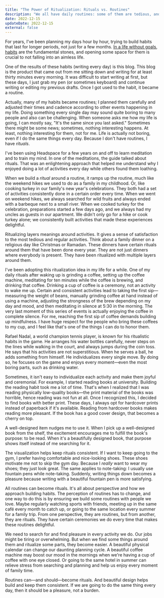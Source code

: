 ```yaml
---
title: "The Power of Ritualization: Rituals vs. Routines"
description: "We all have daily routines: some of them are tedious, and some of them are delightful. But we're not destined to live ordinary and miserable. Ritualizing gives a sense of satisfaction to the most tedious and regular activities."
date: 2022-12-15
updateDate: 2022-12-15
external: false
---
```


For years, I've been planning my days hour by hour, trying to build habits that last for longer periods, not just for a few months. [In a life without goals](/growth-with-systematic-bliss/), [habits](/goals-and-existence/) are the fundamental stones, and opening some space for them is crucial to not falling into an aimless life.

One of the results of these habits (writing every day) is this blog. This blog is the product that came out from me sitting down and writing for at least thirty minutes every morning. It was difficult to start writing at first, but these days, I just grab my pen (or sometimes keyboard) and continue writing or editing my previous drafts. Once I got used to the habit, it became a routine.

Actually, many of my habits became routines; I planned them carefully and adjusted their times and cadence according to other events happening in my life. Doing something every single day may sound quite boring to many people and also can be challenging. When someone asks me how my life is going, I can mostly say, "It's the same since you last asked." Sometimes there might be some news; sometimes, nothing interesting happens. At least, nothing interesting for them, not for me. Life is actually not boring, even if I do the same things every day. Because I don't have routines, I have _rituals_.

I've been using Headspace for a few years on and off to learn meditation and to train my mind. In one of the meditations, the guide talked about rituals. That was an enlightening approach that helped me understand why I enjoyed doing a lot of activities every day while others found them loathing.

When we build a _ritual_ around a routine, it ramps up the routine, much like the weekend hikes we used to do as a family in my childhood. Or, like cooking turkey in our family's new year's celebrations. They both had a set of activities consistently done in a certain order every time. When we went on weekend hikes, we always searched for wild fruits and always ended with a barbeque next to a small river. When we cooked turkey for the celebration, preparations started a few days ago, and we always had my uncles as guests in our apartment. We didn't only go for a hike or cook turkey alone; we consistently built activities that made these experiences delightful.

Ritualizing layers meanings around activities. It gives a sense of satisfaction to the most tedious and regular activities. Think about a family dinner on a religious day like Christmas or Ramadan. These dinners have certain rituals around them that have been done every year. They are not just dinners where everybody is present. They have been ritualized with multiple layers around them.

I've been adopting this ritualization idea in my life for a while. One of my daily rituals after waking up is grinding a coffee, setting up the coffee machine, meditating for ten minutes while the coffee is brewing, and drinking that coffee. Drinking a cup of coffee is a ceremony, not an activity to wake me up. Certain and consistent activities lead to taking the first sip—measuring the weight of beans, manually grinding coffee at hand instead of using a machine, adjusting the strongness of the brew depending on my day and mood, and then meditating in silence at 5:30 in the morning. The very last moment of this series of events is actually enjoying the coffee in complete silence. For me, reaching the first sip of coffee demands building up mindfulness. I have huge respect for the people who bring these coffees to my cup, and I feel like that's one of the things I can do to honor them.

Rafael Nadal, a world champion tennis player, is known for his ritualistic habits in the game. He arranges his water bottles carefully, never steps on the lines while walking in the court, and always jumps during the coin toss. He says that his activities are not superstitious. When he serves a ball, he adds something from himself. He individualizes every single move. By doing so, he focuses on the game and enjoys every moment—even the most boring parts, such as drinking water.

Sometimes, it isn't easy to individualize each activity and make them joyful and ceremonial. For example, I started reading books at university. Building the reading habit took me a lot of time. That's when I realized that I was reading physically low-quality books—the print material of the books was horrible, hence reading was not fun at all. Once I recognized this, I decided to find books with better print. These days, I always opt for hardcover prints instead of paperback if it's available. Reading from hardcover books makes reading more pleasant. If the book has a good cover design, that becomes a cherry on top.

A well-designed item nudges me to use it. When I pick up a well-designed book from the shelf, the excitement encourages me to fulfill the book's purpose: to be read. When it's a beautifully designed book, that purpose shows itself instead of me searching for it.

The visualization helps keep rituals consistent. If I want to keep going to the gym, I prefer having comfortable and nice-looking shoes. These shoes motivate me not to skip the gym day. Because I _really_ want to wear my shoes; they just look great. The same applies to note-taking: I usually use fountain pens while note-taking. Suddenly, writing things down becomes a pleasure because writing with a beautiful fountain pen is more satisfying.

All routines can become rituals. It's all about perspective and how we approach building habits. The perception of routines has to change, and one way to do this is by ensuring we build some routines with people we love. Maybe regularly watching sports with friends, meeting up in the same café every month to catch up, or going to the same location every summer for a family trip. From one perspective, they are routines, but from another, they are rituals. They have certain ceremonies we do every time that makes these routines delightful.

We need to search for and find pleasure in every activity we do. Our jobs might be tiring or overwhelming. But when we find some things around them and ritualize some parts, they become easier. A beautiful physical calendar can change our daunting planning cycle. A beautiful coffee machine may boost our mood in the mornings when we're having a cup of coffee with one eye closed. Or going to the same hotel in summer can relieve stress from searching and planning and help us enjoy every moment of family time.

Routines can—and should—become rituals. And beautiful design helps build and keep them consistent. If we are going to do the same thing every day, then it should be a pleasure, not a burden.

